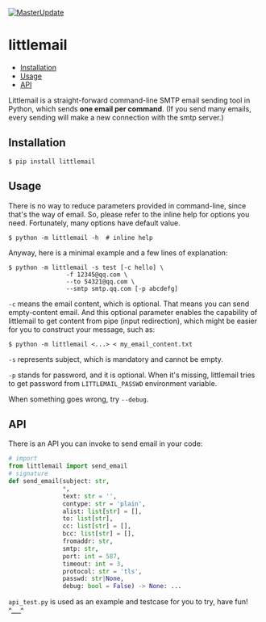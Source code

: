 [![MasterUpdate](https://github.com/xinlin-z/littlemail/actions/workflows/master_update.yml/badge.svg?branch=master)](https://github.com/xinlin-z/littlemail/actions/workflows/master_update.yml)

# littlemail

* [Installation](#Installation)
* [Usage](#Usage)
* [API](#API)

Littlemail is a straight-forward command-line SMTP email sending tool
in Python, which sends **one email per command**. (If you send many
emails, every sending will make a new connection with the smtp server.)

## Installation

```shell
$ pip install littlemail
```

## Usage

There is no way to reduce parameters provided in command-line, since
that's the way of email. So, please refer to the inline help for options
you need. Fortunately, many options have default value.

``` shell
$ python -m littlemail -h  # inline help
```

Anyway, here is a minimal example and a few lines of explanation:

```shell
$ python -m littlemail -s test [-c hello] \
                -f 12345@qq.com \
                --to 54321@qq.com \
                --smtp smtp.qq.com [-p abcdefg]
```

`-c` means the email content, which is optional. That means you can
send empty-content email. And this optional parameter enables the
capability of littlemail to get content from pipe (input
redirection), which might be easier for you to construct your message,
such as:

```shell
$ python -m littlemail <...> < my_email_content.txt
```

`-s` represents subject, which is mandatory and cannot be empty.

`-p` stands for password, and it is optional. When it's missing,
littlemail tries to get password from `LITTLEMAIL_PASSWD`
environment variable.

When something goes wrong, try `--debug`.

## API

There is an API you can invoke to send email in your code:

```python
# import
from littlemail import send_email
# signature
def send_email(subject: str,
               *,
               text: str = '',
               contype: str = 'plain',
               alist: list[str] = [],
               to: list[str],
               cc: list[str] = [],
               bcc: list[str] = [],
               fromaddr: str,
               smtp: str,
               port: int = 587,
               timeout: int = 3,
               protocol: str = 'tls',
               passwd: str|None,
               debug: bool = False) -> None: ...
```

`api_test.py` is used as an example and testcase for you to try,
have fun! ^___^

